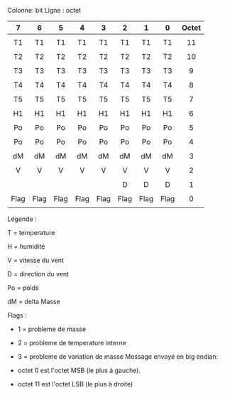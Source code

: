 Colonne: bit
Ligne  : octet 

|  7   |  6   |  5   |  4   |  3   |  2   |  1   |  0   | Octet |
| :--: | :--: | :--: | :--: | :--: | :--: | :--: | :--: | :---: |
|      |      |      |      |      |      |      |      |       |
|  T1  |  T1  |  T1  |  T1  |  T1  |  T1  |  T1  |  T1  |  11   |
|      |      |      |      |      |      |      |      |       |
|  T2  |  T2  |  T2  |  T2  |  T2  |  T2  |  T2  |  T2  |  10   |
|      |      |      |      |      |      |      |      |       |
|  T3  |  T3  |  T3  |  T3  |  T3  |  T3  |  T3  |  T3  |   9   |
|      |      |      |      |      |      |      |      |       |
|  T4  |  T4  |  T4  |  T4  |  T4  |  T4  |  T4  |  T4  |   8   |
|      |      |      |      |      |      |      |      |       |
|  T5  |  T5  |  T5  |  T5  |  T5  |  T5  |  T5  |  T5  |   7   |
|      |      |      |      |      |      |      |      |       |
|  H1  |  H1  |  H1  |  H1  |  H1  |  H1  |  H1  |  H1  |   6   |
|      |      |      |      |      |      |      |      |       |
|  Po  |  Po  |  Po  |  Po  |  Po  |  Po  |  Po  |  Po  |   5   |
|      |      |      |      |      |      |      |      |       |
|  Po  |  Po  |  Po  |  Po  |  Po  |  Po  |  Po  |  Po  |   4   |
|      |      |      |      |      |      |      |      |       |
|  dM  |  dM  |  dM  |  dM  |  dM  |  dM  |  dM  |  dM  |   3   |
|      |      |      |      |      |      |      |      |       |
|  V   |  V   |  V   |  V   |  V   |  V   |  V   |  V   |   2   |
|      |      |      |      |      |      |      |      |       |
|      |      |      |      |      |  D   |  D   |  D   |   1   |
|      |      |      |      |      |      |      |      |       |
| Flag | Flag | Flag | Flag | Flag | Flag | Flag | Flag |   0   |
|      |      |      |      |      |      |      |      |       |

Légende : 

T = temperature

H = humidité

V = vitesse du vent

D = direction du vent

Po = poids

dM = delta Masse

Flags :

- 1 = probleme de masse
- 2 = probleme de temperature interne
- 3 = probleme de variation de masse
Message envoyé en big endian:

- octet 0 est l'octet MSB (le plus à gauche).
- octet 11 est l'octet LSB (le plus à droite)
